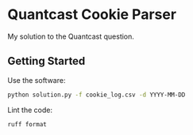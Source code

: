 # Quantcast Cookie Parser

My solution to the Quantcast question.

## Getting Started

Use the software:

```sh
python solution.py -f cookie_log.csv -d YYYY-MM-DD
```

Lint the code:

```sh
ruff format
```

